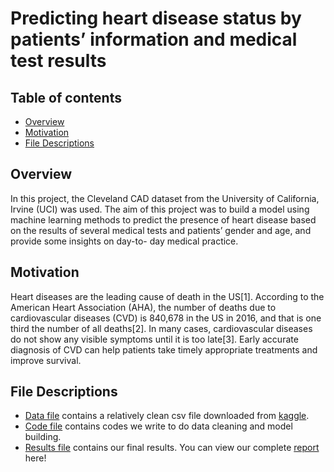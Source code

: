 # Predicting heart disease status by patients’ information and medical test results
## Table of contents
- [Overview](#overview)
- [Motivation](#motivation)
- [File Descriptions](#file-descriptions)

## Overview
In this project, the Cleveland CAD dataset from the University of California, Irvine (UCI) was used. The aim of this project was to build a model using machine learning methods to predict the presence of heart disease based on the results of several medical tests and patients’ gender and age, and provide some insights on day-to- day medical practice.

## Motivation
Heart diseases are the leading cause of death in the US[1]. According to the American Heart Association (AHA), the number of deaths due to cardiovascular diseases (CVD) is 840,678 in the US in 2016, and that is one third the number of all deaths[2]. In many cases, cardiovascular diseases do not show any visible symptoms until it is too late[3]. Early accurate diagnosis of CVD can help patients take timely appropriate treatments and improve survival.

## File Descriptions
- [Data file](https://github.com/Lujun1995/Predicting-heart-disease-status/tree/master/data)
contains a relatively clean csv file downloaded from [kaggle](https://www.kaggle.com/ronitf/heart-disease-uci).
- [Code file](https://github.com/Lujun1995/Predicting-heart-disease-status/tree/master/code) 
contains codes we write to do data cleaning and model building.
- [Results file](https://github.com/Lujun1995/Predicting-heart-disease-status/tree/master/results)
contains our final results. You can view our complete [report](https://github.com/Lujun1995/Predicting-heart-disease-status/blob/master/results/final-report.pdf) here!

